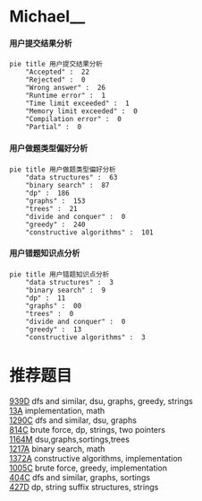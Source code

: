 # Michael__

<!-- tabs:start -->



#### **用户提交结果分析**

```mermaid
pie title 用户提交结果分析
    "Accepted" :  22
    "Rejected" :  0
    "Wrong answer" :  26
    "Runtime error" :  1
    "Time limit exceeded" :  1
    "Memory limit exceeded" :  0
    "Compilation error" :  0
    "Partial" :  0
```

#### **用户做题类型偏好分析**

```mermaid
pie title 用户做题类型偏好分析
    "data structures" :  63
    "binary search" :  87
    "dp" :  186
    "graphs" :  153
    "trees" :  21
    "divide and conquer" :  0
    "greedy" :  240
    "constructive algorithms" :  101
```
#### **用户错题知识点分析**

```mermaid
pie title 用户错题知识点分析
    "data structures" :  3
    "binary search" :  9
    "dp" :  11
    "graphs" :  00
    "trees" :  0
    "divide and conquer" :  0
    "greedy" :  13
    "constructive algorithms" :  3
```



<!-- tabs:end -->
# 推荐题目
[939D](https://codeforces.com/contest/939/problem/D)		dfs and similar,
                        dsu,
                        graphs,
                        greedy,
                        strings		  
[13A](https://codeforces.com/contest/13/problem/A)		implementation,
                        math		  
[1290C](https://codeforces.com/contest/1290/problem/C)		dfs and similar,
                        dsu,
                        graphs		  
[814C](https://codeforces.com/contest/814/problem/C)		brute force,
                        dp,
                        strings,
                        two pointers		  
[1164M](https://codeforces.com/contest/1164/problem/M)		dsu,graphs,sortings,trees		  
[1217A](https://codeforces.com/contest/1217/problem/A)		binary search,
                        math		  
[1372A](https://codeforces.com/contest/1372/problem/A)		constructive algorithms,
                        implementation		  
[1005C](https://codeforces.com/contest/1005/problem/C)		brute force,
                        greedy,
                        implementation		  
[404C](https://codeforces.com/contest/404/problem/C)		dfs and similar,
                        graphs,
                        sortings		  
[427D](https://codeforces.com/contest/427/problem/D)		dp,
                        string suffix structures,
                        strings		  
